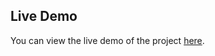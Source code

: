 ## Live Demo

You can view the live demo of the project [here](https://setkhaing.github.io/emission-grid-map/).
